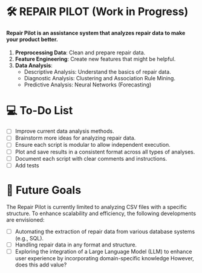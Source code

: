 # 🛠️ REPAIR PILOT (Work in Progress)
#### Repair Pilot is an assistance system that analyzes repair data to make your product better.

1. **Preprocessing Data**: Clean and prepare repair data.
2. **Feature Engineering**: Create new features that might be helpful.
3. **Data Analysis**:
   - Descriptive Analysis: Understand the basics of repair data.
   - Diagnostic Analysis: Clustering and Association Rule Mining.
   - Predictive Analysis: Neural Networks (Forecasting)

# 💻 To-Do List
- [ ] Improve current data analysis methods. 
- [ ] Brainstorm more ideas for analyzing repair data.
- [ ] Ensure each script is modular to allow independent execution.
- [ ] Plot and save results in a consistent format across all types of analyses.
- [ ] Document each script with clear comments and instructions.
- [ ] Add tests

# 🎯 Future Goals
The Repair Pilot is currently limited to analyzing CSV files with a specific structure. To enhance scalability and efficiency, the following developments are envisioned:

- [ ] Automating the extraction of repair data from various database systems (e.g., SQL).
- [ ] Handling repair data in any format and structure.
- [ ] Exploring the integration of a Large Language Model (LLM) to enhance user experience by incorporating domain-specific knowledge However, does this add value?

